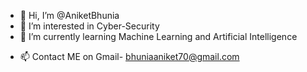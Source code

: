 - 👋 Hi, I’m @AniketBhunia
- 👀 I’m interested in Cyber-Security
- 🌱 I’m currently learning Machine Learning and Artificial Intelligence
<!-- - 💞️ I’m looking to collaborate on ... -->
- 📫 Contact ME on Gmail- bhuniaaniket70@gmail.com

<!---
AniketBhunia/AniketBhunia is a ✨ special ✨ repository because its `README.md` (this file) appears on your GitHub profile.
You can click the Preview link to take a look at your changes.
--->
